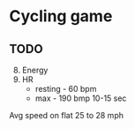 # Cycling game

## TODO
8. Energy
9. HR
    - resting - 60 bpm     
    - max - 190 bmp 10-15 sec

Avg speed on flat 25 to 28 mph
